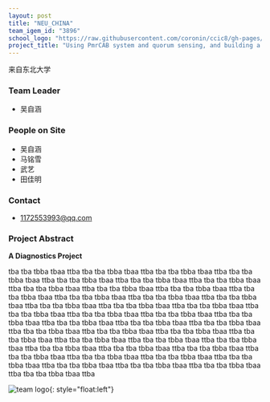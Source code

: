 ```yaml
---
layout: post
title: "NEU_CHINA"
team_igem_id: "3896"
school_logo: "https://raw.githubusercontent.com/coronin/ccic8/gh-pages/school-logo/NEU_CHINA.png"
project_title: "Using PmrCAB system and quorum sensing, and building a hardware to achieve multivirus detection"
---
```


来自东北大学

### Team Leader
* 吴自涵

### People on Site
* 吴自涵
* 马铭雪
* 武艺
* 田佳明

### Contact
* 1172553993@qq.com

### Project Abstract
**A Diagnostics Project**

tba tba tbba tbaa ttba tba tba tbba tbaa ttba tba tba tbba tbaa ttba tba tba tbba tbaa ttba tba tba tbba tbaa ttba tba tba tbba tbaa ttba tba tba tbba tbaa ttba tba tba tbba tbaa ttba tba tba tbba tbaa ttba tba tba tbba tbaa ttba tba tba tbba tbaa ttba tba tba tbba tbaa ttba tba tba tbba tbaa ttba tba tba tbba tbaa ttba tba tba tbba tbaa ttba tba tba tbba tbaa ttba tba tba tbba tbaa ttba tba tba tbba tbaa ttba tba tba tbba tbaa ttba tba tba tbba tbaa ttba tba tba tbba tbaa ttba tba tba tbba tbaa ttba tba tba tbba tbaa ttba tba tba tbba tbaa ttba tba tba tbba tbaa ttba tba tba tbba tbaa ttba tba tba tbba tbaa ttba tba tba tbba tbaa ttba tba tba tbba tbaa ttba tba tba tbba tbaa ttba tba tba tbba tbaa ttba tba tba tbba tbaa ttba tba tba tbba tbaa ttba tba tba tbba tbaa ttba tba tba tbba tbaa ttba tba tba tbba tbaa ttba tba tba tbba tbaa ttba tba tba tbba tbaa ttba tba tba tbba tbaa ttba tba tba tbba tbaa ttba tba tba tbba tbaa ttba tba tba tbba tbaa ttba 

![team logo](){: style="float:left"}
